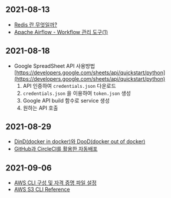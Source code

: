 ## 2021-08-13

- [Redis 란 무엇일까?](https://velog.io/@hyeondev/Redis-%EB%9E%80-%EB%AC%B4%EC%97%87%EC%9D%BC%EA%B9%8C)
- [Apache Airflow - Workflow 관리 도구(1)](https://zzsza.github.io/data/2018/01/04/airflow-1/)

## 2021-08-18

- Google SpreadSheet API 사용방법 [https://developers.google.com/sheets/api/quickstart/python](https://developers.google.com/sheets/api/quickstart/python)
    1. API 인증하여 `credentials.json` 다운로드 
    2. `credentials.json` 을 이용하여 `token.json` 생성
    3. Google API build 함수로 service 생성
    4. 원하는 API 호출

## 2021-08-29

- [DinD(docker in docker)와 DooD(docker out of docker)](https://aidanbae.github.io/code/docker/dinddood/)
- [GitHub과 CircleCI를 활용한 자동배포](https://dkant.net/2019/06/25/circleci01/)

## 2021-09-06

- [AWS CLI 구성 및 자격 증명 파일 설정](https://docs.aws.amazon.com/ko_kr/cli/latest/userguide/cli-configure-files.html)
- [AWS S3 CLI Reference](https://docs.aws.amazon.com/cli/latest/reference/s3/)

